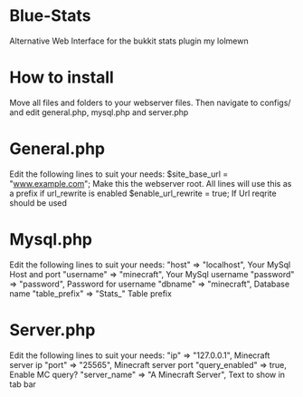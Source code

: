 # Blue-Stats
Alternative Web Interface for the bukkit stats plugin my lolmewn

# How to install
  Move all files and folders to your webserver files. Then navigate to configs/ and edit general.php, mysql.php and server.php

# General.php
  Edit the following lines to suit your needs:
  $site_base_url = "www.example.com"; Make this the webserver root. All lines will use this as a prefix if url_rewrite is enabled
  $enable_url_rewrite = true; If Url reqrite should be used

# Mysql.php
  Edit the following lines to suit your needs:
  "host" => "localhost", Your MySql Host and port
  "username" => "minecraft", Your MySql username
  "password" => "password", Password for username
  "dbname" => "minecraft", Database name
  "table_prefix" => "Stats_" Table prefix
	
# Server.php
  Edit the following lines to suit your needs:
  "ip" => "127.0.0.1", Minecraft server ip
  "port" => "25565", Minecraft server port
  "query_enabled" => true, Enable MC query?
  "server_name" => "A Minecraft Server", Text to show in tab bar
  

